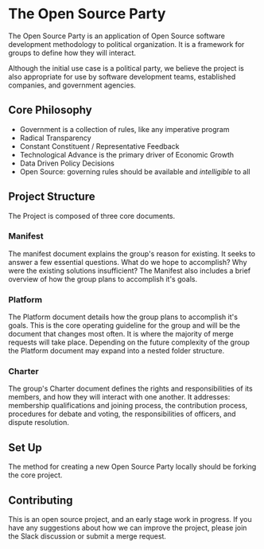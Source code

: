 # The Open Source Party

The Open Source Party is an application of Open Source software development methodology to political organization. It is a framework for groups to define how they will interact.

Although the initial use case is a political party, we believe the project is also appropriate for use by software development teams, established companies, and government agencies.


## Core Philosophy

* Government is a collection of rules, like any imperative program
* Radical Transparency
* Constant Constituent / Representative Feedback
* Technological Advance is the primary driver of Economic Growth
* Data Driven Policy Decisions
* Open Source: governing rules should be available and *intelligible* to all

## Project Structure
The Project is composed of three core documents.

### Manifest

The manifest document explains the group's reason for existing. It seeks to answer a few essential questions. What do we hope to accomplish? Why were the existing solutions insufficient? The Manifest also includes a brief overview of how the group plans to accomplish it's goals.

### Platform

The Platform document details how the group plans to accomplish it's goals. This is the core operating guideline for the group and will be the document that changes most often. It is where the majority of merge requests will take place. Depending on the future complexity of the group the Platform document may expand into a nested folder structure.

### Charter

The group's Charter document defines the rights and responsibilities of its members, and how they will interact with one another. It addresses: membership qualifications and joining process, the contribution process, procedures for debate and voting, the responsibilities of officers, and dispute resolution.

## Set Up
The method for creating a new Open Source Party locally should be forking the core project.


## Contributing
This is an open source project, and an early stage work in progress. If you have any suggestions about how we can improve the project, please join the Slack discussion or submit a merge request.

